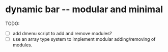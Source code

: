 # dynamic bar -- modular and minimal

TODO:

 - [ ] add dmenu script to add and remove modules?
 - [ ] use an array type system to implement modular adding/removing of modules.
